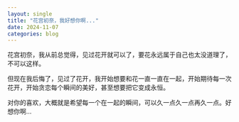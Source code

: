 ```yaml
---
layout: single
title: "花宫初奈，我好想你啊..."
date: 2024-11-07
categories: blog
---
```


花宫初奈，我从前总觉得，见过花开就可以了，要花永远属于自己也太没道理了，不可以这样。

但现在我后悔了，见过了花开，我开始想要和花一直一直在一起，开始期待每一次花开，开始贪恋每个瞬间的美好，甚至想要把它变成永恒。

对你的喜欢，大概就是希望每一个在一起的瞬间，可以久一点久一点再久一点。好想你啊…
